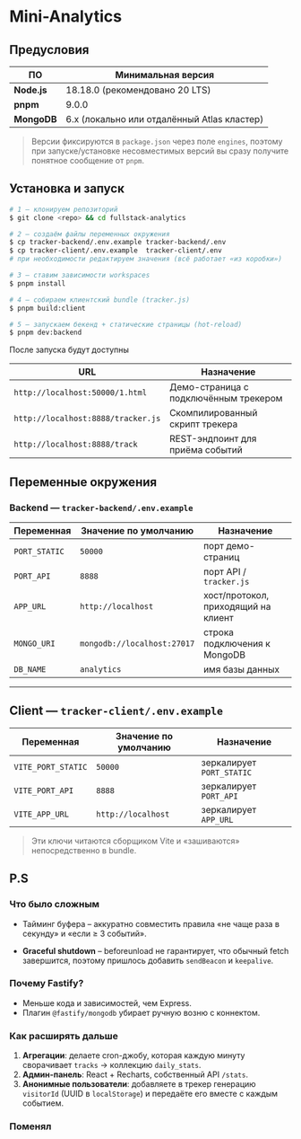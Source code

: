 # Mini-Analytics

## Предусловия

| ПО          | Минимальная версия                          |
| ----------- | ------------------------------------------- |
| **Node.js** | 18.18.0 (рекомендовано 20 LTS)              |
| **pnpm**    | 9.0.0                                       |
| **MongoDB** | 6.x (локально или отдалённый Atlas кластер) |

> Версии фиксируются в `package.json` через поле `engines`, поэтому при запуске/установке несовместимых версий вы сразу получите понятное сообщение от `pnpm`.

## Установка и запуск

```bash
# 1 — клонируем репозиторий
$ git clone <repo> && cd fullstack-analytics

# 2 — создаём файлы переменных окружения
$ cp tracker-backend/.env.example tracker-backend/.env
$ cp tracker-client/.env.example  tracker-client/.env
# при необходимости редактируем значения (всё работает «из коробки»)

# 3 — ставим зависимости workspaces
$ pnpm install

# 4 — собираем клиентский bundle (tracker.js)
$ pnpm build:client

# 5 — запускаем бекенд + статические страницы (hot‑reload)
$ pnpm dev:backend
```

После запуска будут доступны

| URL                                | Назначение                            |
| ---------------------------------- | ------------------------------------- |
| `http://localhost:50000/1.html`    | Демо-страница с подключённым трекером |
| `http://localhost:8888/tracker.js` | Скомпилированный скрипт трекера       |
| `http://localhost:8888/track`      | REST-эндпоинт для приёма событий      |

## Переменные окружения

### Backend — `tracker-backend/.env.example`

| Переменная    | Значение по умолчанию       | Назначение                          |
| ------------- | --------------------------- | ----------------------------------- |
| `PORT_STATIC` | `50000`                     | порт демо-страниц                   |
| `PORT_API`    | `8888`                      | порт API / `tracker.js`             |
| `APP_URL`     | `http://localhost`          | хост/протокол, приходящий на клиент |
| `MONGO_URI`   | `mongodb://localhost:27017` | строка подключения к MongoDB        |
| `DB_NAME`     | `analytics`                 | имя базы данных                     |

---

## Client — `tracker-client/.env.example`

| Переменная         | Значение по умолчанию | Назначение                |
| ------------------ | --------------------- | ------------------------- |
| `VITE_PORT_STATIC` | `50000`               | зеркалирует `PORT_STATIC` |
| `VITE_PORT_API`    | `8888`                | зеркалирует `PORT_API`    |
| `VITE_APP_URL`     | `http://localhost`    | зеркалирует `APP_URL`     |

> Эти ключи читаются сборщиком Vite и «зашиваются» непосредственно в bundle.

## P.S

### Что было сложным

- Тайминг буфера – аккуратно совместить правила «не чаще раза в секунду» и «если ≥ 3 событий».

- **Graceful shutdown** – beforeunload не гарантирует, что обычный fetch завершится, поэтому пришлось добавить `sendBeacon` и `keepalive`.

### Почему Fastify?

- Меньше кода и зависимостей, чем Express.
- Плагин `@fastify/mongodb` убирает ручную возню с коннектом.

### Как расширять дальше

1. **Агрегации**: делаете cron-джобу, которая каждую минуту сворачивает `tracks` → коллекцию `daily_stats`.
2. **Админ-панель**: React + Recharts, собственный API `/stats`.
3. **Анонимные пользователи**: добавляете в трекер генерацию `visitorId` (UUID в `localStorage`) и передаёте его вместе с каждым событием.

### Поменял <script> в html файлах

Можно было бы оставить без `.js` на конце

```html
<script src="http://localhost:8888/tracker"></script>
```

Но тогда вместо fastify плагина пришлось бы использовать отдельный роут:

```js
api.get("/tracker", (_, reply) => {
  reply.type("application/javascript").sendFile("tracker.js");
});
```

---
